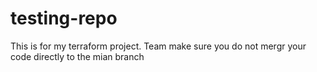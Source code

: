 # testing-repo
This is for my terraform project. Team make sure you do not mergr your code directly to the mian branch
